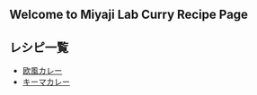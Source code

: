 ## Welcome to Miyaji Lab Curry Recipe Page


## レシピ一覧
* [欧風カレー](europian_style_curry.md)
* [キーマカレー](keema_curry.md)



